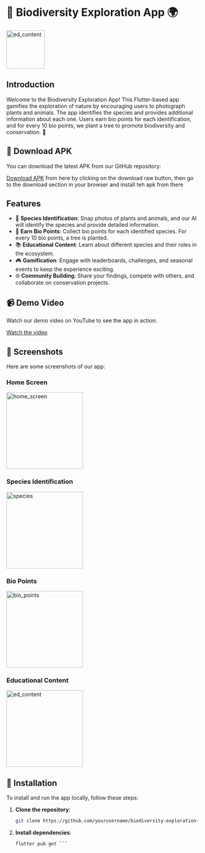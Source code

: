 # 🌿 Biodiversity Exploration App 🌍

<img src="[https://github.com/abhijit-23blaze/Bio-Bounty/assets/169768803/bba20ca8-c90e-4991-bd9c-e4d40fc61bad]" alt="ed_content" width="100">


## Introduction

Welcome to the Biodiversity Exploration App! This Flutter-based app gamifies the exploration of nature by encouraging users to photograph plants and animals. The app identifies the species and provides additional information about each one. Users earn bio points for each identification, and for every 10 bio points, we plant a tree to promote biodiversity and conservation. 🌳

## 📲 Download APK

You can download the latest APK from our GitHub repository:

[Download APK](assets/app-release.apk) from here by clicking on the download raw button, then go to the download section in your browser and install teh apk from there


## Features

- 🐾 **Species Identification**: Snap photos of plants and animals, and our AI will identify the species and provide detailed information.
- 🌱 **Earn Bio Points**: Collect bio points for each identified species. For every 10 bio points, a tree is planted.
- 📚 **Educational Content**: Learn about different species and their roles in the ecosystem.
- 🎮 **Gamification**: Engage with leaderboards, challenges, and seasonal events to keep the experience exciting.
- 🌐 **Community Building**: Share your findings, compete with others, and collaborate on conservation projects.

## 📹 Demo Video

Watch our demo video on YouTube to see the app in action:

[Watch the video](https://www.youtube.com/watch?v=O_VXNoIBfco)


## 📸 Screenshots

Here are some screenshots of our app:

### Home Screen
<img src="https://github.com/abhijit-23blaze/Bio-Bounty/assets/169768803/fc618c18-0685-4420-977b-644336dd1231" alt="home_screen" width="200">

### Species Identification
<img src="https://github.com/abhijit-23blaze/Bio-Bounty/assets/169768803/dd053448-049c-42c0-a3ef-181765ab5e04" alt="species" width="200">

### Bio Points
<img src="https://github.com/abhijit-23blaze/Bio-Bounty/assets/169768803/3e03539f-a8d3-4b92-b03e-00ed4f0a797c" alt="bio_points" width="200">

### Educational Content
<img src="https://github.com/abhijit-23blaze/Bio-Bounty/assets/169768803/6506a657-e423-46f1-a9d6-2cd8b066f775" alt="ed_content" width="200">



## 🚀 Installation

To install and run the app locally, follow these steps:

1. **Clone the repository**:
   ```sh
   git clone https://github.com/yourusername/biodiversity-exploration-app.git ```

  2. **Install dependencies**:
     ```sh
     flutter pub get ```


  
